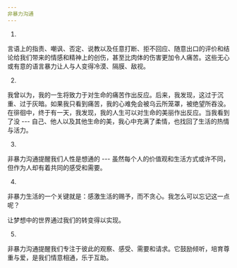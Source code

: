 ```yaml
---
非暴力沟通
---
```


1.

言语上的指责、嘲讽、否定、说教以及任意打断、拒不回应、随意出口的评价和结论给我们带来的情感和精神上的创伤，甚至比肉体的伤害更加令人痛苦。这些无心或有意的语言暴力让人与人变得冷漠、隔膜、敌视。

2.

我曾以为，我的一生将致力于对生命的痛苦作出反应。后来，我发现，这过于沉重、过于灰暗。如果我只看到痛苦，我的心难免会被乌云所笼罩，被绝望所吞没。在徘徊中，终于有一天，我发现，我的人生可以对生命的美丽作出反应。当我看到了没 --- 自己、他人以及其他生命的美，我心中充满了柔情，也找回了生活的热情与活力。

3.

非暴力沟通提醒我们人性是想通的 --- 虽然每个人的价值观和生活方式或许不同，但作为人却有着共同的感受和需要。

4.

非暴力生活的一个关键就是：感激生活的赐予，而不贪心。我怎么可以忘记这一点呢？

让梦想中的世界通过我们的转变得以实现。

5.

非暴力沟通提醒我们专注于彼此的观察、感受、需要和请求。它鼓励倾听，培育尊重与爱，是我们情意相通，乐于互助。